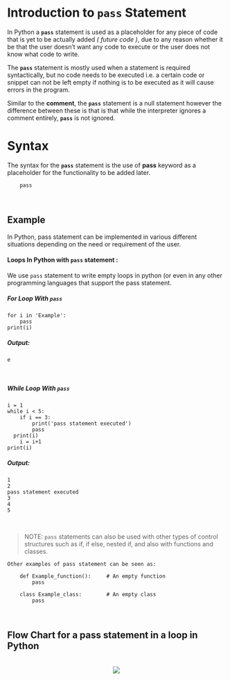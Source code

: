 # Introduction to  `pass` Statement
In Python a  **`pass`** statement is used as a placeholder for any piece of code that is yet to be actually added <i>( future code )</i>, due to any reason whether it be that the user doesn’t want any code to execute or the user does not know what code to write.

The  **`pass`**  statement is mostly used when a statement is required syntactically, but no code needs to be executed i.e. a certain code or snippet can not be left empty if nothing is to be executed as it will cause errors in the program.

Similar to the **comment**, the  **`pass`** statement is a null statement however the difference between these is that is that while the interpreter ignores a comment entirely, **`pass`** is not ignored.

# Syntax

The syntax for the  **`pass`** statement is the use of **pass** keyword as a placeholder for the functionality to be added later. <br>
```{python}
    pass
```
<br>

## Example

In Python, pass statement can be implemented in various different situations depending on the need or requirement of the user.

#### Loops In Python with `pass` statement :

We use  `pass`  statement to write empty loops in python (or even in any other programming languages that support the pass statement.

##### For Loop With  `pass`

```{python}
for i in 'Example':
	pass
print(i)
```
##### Output:
```{HTML}
e
```
<br>


##### While Loop With  `pass`

```{python}
i = 1  
while i < 5:  
    if i == 3:  
        print('pass statement executed')  
        pass  
  print(i)  
    i = i+1  
print(i)
```
##### Output:
```
1
2
pass statement executed
3
4
5
```
<br>

> NOTE: `pass` statements can also be used with other types of control structures such as if, if else, nested if, and also with functions and classes.
```{python}
Other examples of pass statement can be seen as: 

	def Example_function():     # An empty function
		pass

	class Example_class:        # An empty class
		pass
```
<br>

## Flow Chart for a pass statement in a loop in Python
<p align="center">
    <br>
    <img src = "https://user-images.githubusercontent.com/67281083/133923348-65ac09af-7620-4ef8-9680-bf376e7acff0.png">
</p>


